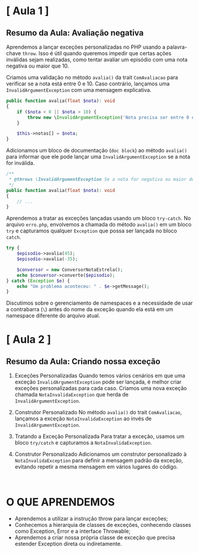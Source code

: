 # [ Aula 1 ]
## Resumo da Aula: Avaliação negativa

Aprendemos a lançar exceções personalizadas no PHP usando a palavra-chave ``throw``. Isso é útil quando queremos impedir que certas ações inválidas sejam realizadas, como tentar avaliar um episódio com uma nota negativa ou maior que 10.

Criamos uma validação no método ``avalia()`` da trait ``ComAvaliacao`` para verificar se a nota está entre 0 e 10. Caso contrário, lançamos uma ``InvalidArgumentException`` com uma mensagem explicativa.

```php
public function avalia(float $nota): void
{
    if ($nota < 0 || $nota > 10) {
        throw new \InvalidArgumentException('Nota precisa ser entre 0 e 10');
    }

    $this->notas[] = $nota;
}
```

Adicionamos um bloco de documentação (``doc block``) ao método ``avalia()`` para informar que ele pode lançar uma ``InvalidArgumentException`` se a nota for inválida.

```php
/**
 * @throws \InvalidArgumentException Se a nota for negativa ou maior do que 10
 */
public function avalia(float $nota): void
{
    // ...
}
```

Aprendemos a tratar as exceções lançadas usando um bloco ``try-catch``. No arquivo ``erro.php``, envolvemos a chamada do método ``avalia()`` em um bloco ``try`` e capturamos qualquer ``Exception`` que possa ser lançada no bloco ``catch``.

```php
try {
    $episodio->avalia(45);
    $episodio->avalia(-35);

    $conversor = new ConversorNotaEstrela();
    echo $conversor->converte($episodio);
} catch (Exception $e) {
    echo "Um problema aconteceu: " . $e->getMessage();
}
```

Discutimos sobre o gerenciamento de namespaces e a necessidade de usar a contrabarra (``\``) antes do nome da exceção quando ela está em um namespace diferente do arquivo atual.
<br>

# [ Aula 2 ]
## Resumo da Aula: Criando nossa exceção

1. Exceções Personalizadas
    Quando temos vários cenários em que uma exceção ``InvalidArgumentException`` pode ser lançada, é melhor criar exceções personalizadas para cada caso.
    Criamos uma nova exceção chamada ``NotaInvalidaException`` que herda de ``InvalidArgumentException``.

2. Construtor Personalizado
    No método ``avalia()`` do trait ``ComAvaliacao``, lançamos a exceção ``NotaInvalidaException`` ao invés de ``InvalidArgumentException``.

3. Tratando a Exceção Personalizada
    Para tratar a exceção, usamos um bloco ``try/catch`` e capturamos a ``NotaInvalidaException``.

4. Construtor Personalizado
    Adicionamos um construtor personalizado à ``NotaInvalidaException`` para definir a mensagem padrão da exceção, evitando repetir a mesma mensagem em vários lugares do código.
<br>

# O QUE APRENDEMOS

- Aprendemos a utilizar a instrução throw para lançar exceções;
- Conhecemos a hierarquia de classes de exceções, conhecendo classes como Exception, Error e a interface Throwable;
- Aprendemos a criar nossa própria classe de exceção que precisa estender Exception direta ou indiretamente.